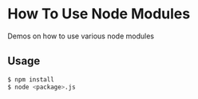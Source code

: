 # How To Use Node Modules

Demos on how to use various node modules

## Usage

```bash
$ npm install
$ node <package>.js
```


